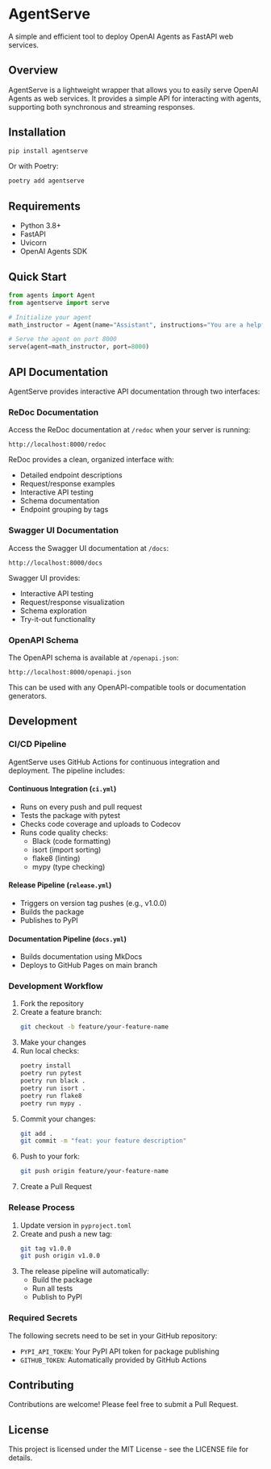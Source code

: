 # AgentServe

A simple and efficient tool to deploy OpenAI Agents as FastAPI web services.

## Overview

AgentServe is a lightweight wrapper that allows you to easily serve OpenAI Agents as web services. It provides a simple API for interacting with agents, supporting both synchronous and streaming responses.

## Installation

```bash
pip install agentserve
```

Or with Poetry:

```bash
poetry add agentserve
```

## Requirements

- Python 3.8+
- FastAPI
- Uvicorn
- OpenAI Agents SDK

## Quick Start

```python
from agents import Agent
from agentserve import serve

# Initialize your agent
math_instructor = Agent(name="Assistant", instructions="You are a helpful assistant")

# Serve the agent on port 8000
serve(agent=math_instructor, port=8000)
```

## API Documentation

AgentServe provides interactive API documentation through two interfaces:

### ReDoc Documentation
Access the ReDoc documentation at `/redoc` when your server is running:
```
http://localhost:8000/redoc
```

ReDoc provides a clean, organized interface with:
- Detailed endpoint descriptions
- Request/response examples
- Interactive API testing
- Schema documentation
- Endpoint grouping by tags

### Swagger UI Documentation
Access the Swagger UI documentation at `/docs`:
```
http://localhost:8000/docs
```

Swagger UI provides:
- Interactive API testing
- Request/response visualization
- Schema exploration
- Try-it-out functionality

### OpenAPI Schema
The OpenAPI schema is available at `/openapi.json`:
```
http://localhost:8000/openapi.json
```

This can be used with any OpenAPI-compatible tools or documentation generators.

## Development

### CI/CD Pipeline

AgentServe uses GitHub Actions for continuous integration and deployment. The pipeline includes:

#### Continuous Integration (`ci.yml`)
- Runs on every push and pull request
- Tests the package with pytest
- Checks code coverage and uploads to Codecov
- Runs code quality checks:
  - Black (code formatting)
  - isort (import sorting)
  - flake8 (linting)
  - mypy (type checking)

#### Release Pipeline (`release.yml`)
- Triggers on version tag pushes (e.g., v1.0.0)
- Builds the package
- Publishes to PyPI

#### Documentation Pipeline (`docs.yml`)
- Builds documentation using MkDocs
- Deploys to GitHub Pages on main branch

### Development Workflow

1. Fork the repository
2. Create a feature branch:
   ```bash
   git checkout -b feature/your-feature-name
   ```
3. Make your changes
4. Run local checks:
   ```bash
   poetry install
   poetry run pytest
   poetry run black .
   poetry run isort .
   poetry run flake8
   poetry run mypy .
   ```
5. Commit your changes:
   ```bash
   git add .
   git commit -m "feat: your feature description"
   ```
6. Push to your fork:
   ```bash
   git push origin feature/your-feature-name
   ```
7. Create a Pull Request

### Release Process

1. Update version in `pyproject.toml`
2. Create and push a new tag:
   ```bash
   git tag v1.0.0
   git push origin v1.0.0
   ```
3. The release pipeline will automatically:
   - Build the package
   - Run all tests
   - Publish to PyPI

### Required Secrets

The following secrets need to be set in your GitHub repository:

- `PYPI_API_TOKEN`: Your PyPI API token for package publishing
- `GITHUB_TOKEN`: Automatically provided by GitHub Actions

## Contributing

Contributions are welcome! Please feel free to submit a Pull Request.

## License

This project is licensed under the MIT License - see the LICENSE file for details. 


